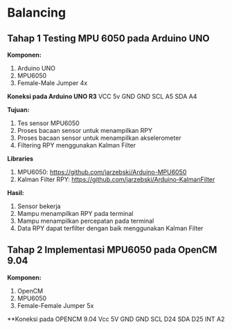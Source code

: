 # Balancing

## Tahap 1 Testing MPU 6050 pada Arduino UNO

**Komponen:** 
1. Arduino UNO
2. MPU6050
3. Female-Male Jumper 4x

**Koneksi pada Arduino UNO R3**
VCC   5v
GND   GND
SCL   A5
SDA   A4

**Tujuan:**
1. Tes sensor MPU6050
2. Proses bacaan sensor untuk menampilkan RPY
3. Proses bacaan sensor untuk menampilkan akselerometer
4. Filtering RPY menggunakan Kalman Filter

**Libraries**
1. MPU6050: https://github.com/jarzebski/Arduino-MPU6050
2. Kalman Filter RPY: https://github.com/jarzebski/Arduino-KalmanFilter


**Hasil:**
1. Sensor bekerja
2. Mampu menampilkan RPY pada terminal
3. Mampu menampilkan percepatan pada terminal
4. Data RPY dapat terfilter dengan baik menggunakan Kalman Filter

## Tahap 2 Implementasi MPU6050 pada OpenCM 9.04

**Komponen:** 
1. OpenCM
2. MPU6050
3. Female-Female Jumper 5x

**Koneksi pada OPENCM 9.04
Vcc   5V
GND   GND
SCL   D24
SDA   D25
INT   A2

